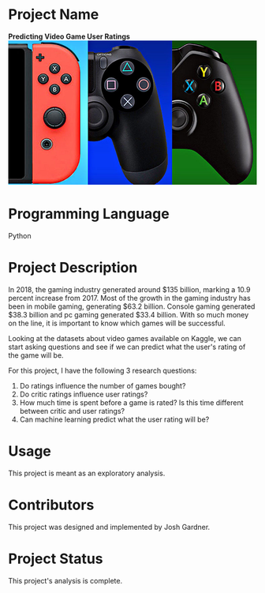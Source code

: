 # Project Name

**Predicting Video Game User Ratings**
![games](/images/video-games.jpg)

# Programming Language

Python

# Project Description

In 2018, the gaming industry generated around $135 billion, marking a 10.9 percent increase from 2017. Most of the growth in the gaming industry has been in mobile gaming, generating $63.2 billion. Console gaming generated $38.3 billion and pc gaming generated $33.4 billion. With so much money on the line, it is important to know which games will be successful.

Looking at the datasets about video games available on Kaggle, we can start asking questions and see if we can predict what the user's rating of the game will be.

For this project, I have the following 3 research questions:

1. Do ratings influence the number of games bought?
2. Do critic ratings influence user ratings?
3. How much time is spent before a game is rated? Is this time different between critic and user ratings?
4. Can machine learning predict what the user rating will be?

# Usage

This project is meant as an exploratory analysis.

# Contributors

This project was designed and implemented by Josh Gardner.

# Project Status

This project's analysis is complete.
